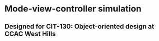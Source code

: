 # Mode-view-controller simulation
## Designed for CIT-130: Object-oriented design at CCAC West Hills 
